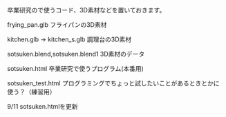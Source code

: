 卒業研究ので使うコード、3D素材などを置いておきます。

frying_pan.glb
フライパンの3D素材 

kitchen.glb → kitchen_s.glb
調理台の3D素材

sotsuken.blend,sotsuken.blend1
3D素材のデータ

sotsuken.html
卒業研究で使うプログラム(本番用)

sotsuken_test.html
プログラミングでちょっと試したいことがあるときとかに使う？（練習用）

9/11 sotsuken.htmlを更新
